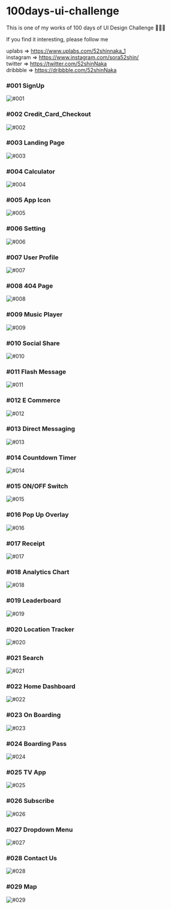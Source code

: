 # 100days-ui-challenge

This is one of my works of 100 days of UI Design Challenge 💪💪💪

If you find it interesting, please follow me

uplabs => https://www.uplabs.com/52shinnaka_1  
instagram => https://www.instagram.com/sora52shin/  
twitter => https://twitter.com/52shinNaka  
dribbble => https://dribbble.com/52shinNaka  

### #001 SignUp
![#001](https://github.com/sorashin/100days-ui-challenge/blob/master/%23001_SignUp/signin.gif?raw=true)

### #002 Credit_Card_Checkout
![#002](https://github.com/sorashin/100days-ui-challenge/blob/master/%23002_Credit_Card_Checkout/002_Credit_Card_Checkout.png?raw=true)

### #003 Landing Page
![#003](https://github.com/sorashin/100days-ui-challenge/blob/master/%23003%20Landing%20Page/%23003%20Landing%20Page.png?raw=true)

### #004 Calculator
![#004](https://github.com/sorashin/100days-ui-challenge/blob/master/%23004%20Calculator/%23004%20Calculator.png?raw=true)

### #005 App Icon
![#005](https://github.com/sorashin/100days-ui-challenge/blob/master/%23005%20AppIcon/AppIcon.png?raw=true)

### #006 Setting
![#006](https://github.com/sorashin/100days-ui-challenge/blob/master/%23006%20Setting/%23006-Setting.gif?raw=true)

### #007 User Profile
![#007](https://github.com/sorashin/100days-ui-challenge/blob/master/%23007%20User%20Profile/%23007%20User%20Profile.png?raw=true)

### #008 404 Page
![#008](https://github.com/sorashin/100days-ui-challenge/blob/master/%23008%20404%20Page/%23008%20404%20Page.png?raw=true)

### #009 Music Player
![#009](https://github.com/sorashin/100days-ui-challenge/blob/master/%23009%20Music%20Player/%23009-Music-Player.gif?raw=true)

### #010 Social Share
![#010](https://github.com/sorashin/100days-ui-challenge/blob/master/%23010%20Social%20Share/%23010-Social-Share.gif?raw=true)

### #011 Flash Message
![#011](https://github.com/sorashin/100days-ui-challenge/blob/master/%23011%20Flash%20Message/%2311-Flash-Message.gif?raw=true)

### #012 E Commerce
![#012](https://github.com/sorashin/100days-ui-challenge/blob/master/%23012%20E%20Commerce/%2312-E-Commerce-min.gif?raw=true)

### #013 Direct Messaging
![#013](https://github.com/sorashin/100days-ui-challenge/blob/master/%23013%20Direct%20Messaging/%23013%20Direct%20Messaging.png?raw=true)

### #014 Countdown Timer
![#014](https://github.com/sorashin/100days-ui-challenge/blob/master/%23014%20Countdown%20Timer/%23014-Countdown-Timer.gif?raw=true)

### #015 ON/OFF Switch
![#015](https://github.com/sorashin/100days-ui-challenge/blob/master/%23015%20ON:OFF%20Switch/%23015-ON-OFF-Switch.gif?raw=true)

### #016 Pop Up Overlay
![#016](https://github.com/sorashin/100days-ui-challenge/blob/master/%23016%20Popup:Overlay/%23016-Pop-Up_Overlay.gif?raw=true)

### #017 Receipt
![#017](https://github.com/sorashin/100days-ui-challenge/blob/master/%23017%20Email%20Receipt/%23017-Email-Receipt.gif?raw=true)

### #018 Analytics Chart
![#018](https://github.com/sorashin/100days-ui-challenge/blob/master/%23018%20Analytics%20Chart/%23018%20Analytics%20Chart.png?raw=true)

### #019 Leaderboard
![#019](https://github.com/sorashin/100days-ui-challenge/blob/master/%23019%20Leaderboard/%23019%20Leaderboard.png?raw=true)

### #020 Location Tracker
![#020](https://github.com/sorashin/100days-ui-challenge/blob/master/%23020%20LocationTracker/%23020-LocationTracker.gif?raw=true)

### #021 Search
![#021](https://github.com/sorashin/100days-ui-challenge/blob/master/%23022%20Search/%23022-Search.gif?raw=true)

### #022 Home Dashboard
![#022](https://github.com/sorashin/100days-ui-challenge/blob/master/%23021%20Home%20Dashboard/%23021%20Home%20Dashboard.png?raw=true)

### #023 On Boarding
![#023](https://github.com/sorashin/100days-ui-challenge/blob/master/%23023%20Onboarding/%23023%20Onboarding.png?raw=true)

### #024 Boarding Pass
![#024](https://github.com/sorashin/100days-ui-challenge/blob/master/%23024%20BoardingPass/%23024-Boarding-Pass.gif?raw=true)

### #025 TV App
![#025](https://github.com/sorashin/100days-ui-challenge/blob/master/%23025%20TV%20App/%23025%20TV%20App%20screen.png?raw=true)

### #026 Subscribe
![#026](https://github.com/sorashin/100days-ui-challenge/blob/master/%23026%20Subscribe/%23026-Subscribe.gif?raw=true)

### #027 Dropdown Menu
![#027](https://github.com/sorashin/100days-ui-challenge/blob/master/%23027%20Dropdown%20Menu/%23027-Dropdown-Menu_vol2.gif?raw=true)

### #028 Contact Us
![#028](https://github.com/sorashin/100days-ui-challenge/blob/master/%23028%20Contact%20Us/%23028-Contact-Us.gif?raw=true)

### #029 Map
![#029](https://github.com/sorashin/100days-ui-challenge/blob/master/%23029%20Map/%23029-Map.gif?raw=true)
